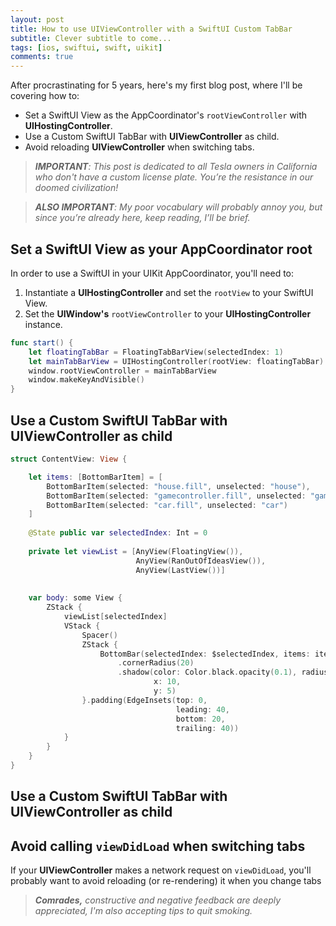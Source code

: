 ```yaml
---
layout: post
title: How to use UIViewController with a SwiftUI Custom TabBar
subtitle: Clever subtitle to come...
tags: [ios, swiftui, swift, uikit]
comments: true
---
```


After procrastinating for 5 years, here's my first blog post, where I'll be covering how to:

- Set a SwiftUI View as the AppCoordinator's `rootViewController` with **UIHostingController**.
- Use a Custom SwiftUI TabBar with **UIViewController** as child.
- Avoid reloading **UIViewController** when switching tabs.

> ***IMPORTANT**: This post is dedicated to all Tesla owners in California who don't have a custom license plate. You’re the resistance in our doomed civilization!*

> ***ALSO IMPORTANT**: My poor vocabulary will probably annoy you, but since you’re already here, keep reading, I’ll be brief.*


## Set a SwiftUI View as your AppCoordinator root

In order to use a SwiftUI in your UIKit AppCoordinator, you'll need to:

 1. Instantiate a **UIHostingController** and set the `rootView` to your SwiftUI View.
 2. Set the **UIWindow's** `rootViewController` to your **UIHostingController** instance.

``` swift
func start() {
	let floatingTabBar = FloatingTabBarView(selectedIndex: 1)
	let mainTabBarView = UIHostingController(rootView: floatingTabBar)
	window.rootViewController = mainTabBarView
	window.makeKeyAndVisible()
}
```

## Use a Custom SwiftUI TabBar with UIViewController as child


``` swift
struct ContentView: View {

    let items: [BottomBarItem] = [
        BottomBarItem(selected: "house.fill", unselected: "house"),
        BottomBarItem(selected: "gamecontroller.fill", unselected: "gamecontroller"),
        BottomBarItem(selected: "car.fill", unselected: "car")
    ]
    
    @State public var selectedIndex: Int = 0
    
    private let viewList = [AnyView(FloatingView()),
                            AnyView(RanOutOfIdeasView()),
                            AnyView(LastView())]
    
    
    var body: some View {
        ZStack {
            viewList[selectedIndex]
            VStack {
                Spacer()
                ZStack {
                    BottomBar(selectedIndex: $selectedIndex, items: items)
                        .cornerRadius(20)
                        .shadow(color: Color.black.opacity(0.1), radius: 10,
                                x: 10,
                                y: 5)
                }.padding(EdgeInsets(top: 0,
                                     leading: 40,
                                     bottom: 20,
                                     trailing: 40))
            }
        }
    }
}
```

## Use a Custom SwiftUI TabBar with **UIViewController** as child

## Avoid calling `viewDidLoad` when switching tabs

If your **UIViewController** makes a network request on `viewDidLoad`, you'll probably want to avoid reloading (or re-rendering) it when you change tabs

> ***Comrades,** constructive and negative feedback are deeply appreciated, I'm also accepting tips to quit smoking.*